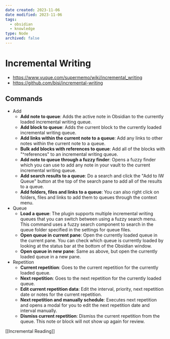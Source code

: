 ```yaml
---
date created: 2023-11-06
date modified: 2023-11-06
tags:
  - obsidian
  - knowledge
type: Node
archived: false
---
```


# Incremental Writing

- https://www.yuque.com/supermemo/wiki/incremental_writing
- https://github.com/bjsi/incremental-writing

## Commands

- Add
	- **Add note to queue**: Adds the active note in Obsidian to the currently loaded incremental writing queue.
	- **Add block to queue**: Adds the current block to the currently loaded incremental writing queue.
	- **Add links within the current note to a queue**: Add any links to other notes within the current note to a queue.
	- **Bulk add blocks with references to queue**: Add all of the blocks with "^references" to an incremental writing queue.
	- **Add note to queue through a fuzzy finder**: Opens a fuzzy finder which you can use to add any note in your vault to the current incremental writing queue.
	- **Add search results to a queue**: Do a search and click the "Add to IW Queue" button at the top of the search pane to add all of the results to a queue.
	- **Add folders, files and links to a queue**: You can also right click on folders, files and links to add them to queues through the context menu.
- Queue
	- **Load a queue**: The plugin supports multiple incremental writing queues that you can switch between using a fuzzy search menu. This command uses a fuzzy search component to search in the queue folder specified in the settings for queue files.
	- **Open queue in current pane**: Open the currently loaded queue in the current pane. You can check which queue is currently loaded by looking at the status bar at the bottom of the Obsidian window.
	- **Open queue in new pane**: Same as above, but open the currently loaded queue in a new pane.
- Repetition
	- **Current repetition**: Goes to the current repetition for the currently loaded queue.
	- **Next repetition**: Goes to the next repetition for the currently loaded queue.
	- **Edit current repetition data**: Edit the interval, priority, next repetition date or notes for the current repetition.
	- **Next repetition and manually schedule**: Executes next repetition and opens a modal for you to edit the next repetition date and interval manually.
	- **Dismiss current repetition**: Dismiss the current repetition from the queue. This note or block will not show up again for review.


[[Incremental Reading]]
